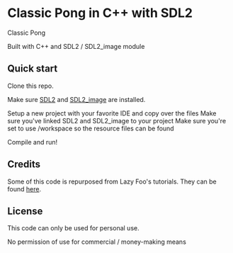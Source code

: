 Classic Pong in C++ with SDL2
============================

Classic Pong

Built with C++ and SDL2 / SDL2_image module

## Quick start

Clone this repo.

Make sure [SDL2](https://www.libsdl.org/) and [SDL2_image](https://www.libsdl.org/projects/SDL_image/) are installed.

Setup a new project with your favorite IDE and copy over the files
Make sure you've linked SDL2 and SDL2_image to your project
Make sure you're set to use /workspace so the resource files can be found

Compile and run!

## Credits
Some of this code is repurposed from Lazy Foo's tutorials.
They can be found [here](http://lazyfoo.net/).

## License
This code can only be used for personal use.

No permission of use for commercial / money-making means
